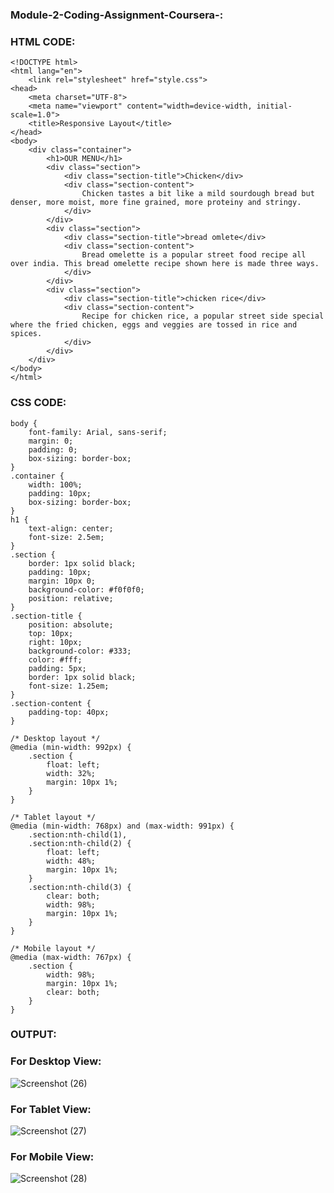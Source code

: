 ### Module-2-Coding-Assignment-Coursera-:

### HTML CODE:
```
<!DOCTYPE html>
<html lang="en">
    <link rel="stylesheet" href="style.css">
<head>
    <meta charset="UTF-8">
    <meta name="viewport" content="width=device-width, initial-scale=1.0">
    <title>Responsive Layout</title>
</head>
<body>
    <div class="container">
        <h1>OUR MENU</h1>
        <div class="section">
            <div class="section-title">Chicken</div>
            <div class="section-content">
                Chicken tastes a bit like a mild sourdough bread but denser, more moist, more fine grained, more proteiny and stringy.
            </div>
        </div>
        <div class="section">
            <div class="section-title">bread omlete</div>
            <div class="section-content">
                Bread omelette is a popular street food recipe all over india. This bread omelette recipe shown here is made three ways.
            </div>
        </div>
        <div class="section">
            <div class="section-title">chicken rice</div>
            <div class="section-content">
                Recipe for chicken rice, a popular street side special where the fried chicken, eggs and veggies are tossed in rice and spices.
            </div>
        </div>
    </div>
</body>
</html>
```
### CSS CODE:
```
body {
    font-family: Arial, sans-serif;
    margin: 0;
    padding: 0;
    box-sizing: border-box;
}
.container {
    width: 100%;
    padding: 10px;
    box-sizing: border-box;
}
h1 {
    text-align: center;
    font-size: 2.5em;
}
.section {
    border: 1px solid black;
    padding: 10px;
    margin: 10px 0;
    background-color: #f0f0f0;
    position: relative;
}
.section-title {
    position: absolute;
    top: 10px;
    right: 10px;
    background-color: #333;
    color: #fff;
    padding: 5px;
    border: 1px solid black;
    font-size: 1.25em;
}
.section-content {
    padding-top: 40px;
}

/* Desktop layout */
@media (min-width: 992px) {
    .section {
        float: left;
        width: 32%;
        margin: 10px 1%;
    }
}

/* Tablet layout */
@media (min-width: 768px) and (max-width: 991px) {
    .section:nth-child(1),
    .section:nth-child(2) {
        float: left;
        width: 48%;
        margin: 10px 1%;
    }
    .section:nth-child(3) {
        clear: both;
        width: 98%;
        margin: 10px 1%;
    }
}

/* Mobile layout */
@media (max-width: 767px) {
    .section {
        width: 98%;
        margin: 10px 1%;
        clear: both;
    }
}
```
### OUTPUT:

### For Desktop View:

![Screenshot (26)](https://github.com/chandruiyappan/Module-2-Coding-Assignment-Coursera-/assets/123877158/ebb0144e-a56a-46b1-9e87-753af6f7b883)

### For Tablet View:

![Screenshot (27)](https://github.com/chandruiyappan/Module-2-Coding-Assignment-Coursera-/assets/123877158/736d94de-d34d-4316-9a85-73bbf0d83322)

### For Mobile View:

![Screenshot (28)](https://github.com/chandruiyappan/Module-2-Coding-Assignment-Coursera-/assets/123877158/e1bddecc-9030-498c-8ed9-cfc860c8756d)
